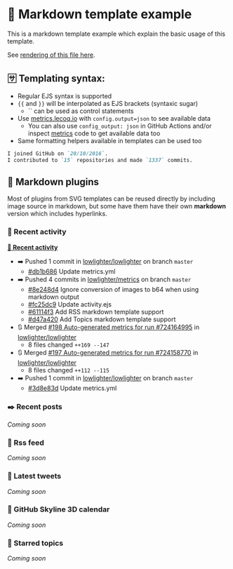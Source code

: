 # 📒 Markdown template example

This is a markdown template example which explain the basic usage of this template.

See [rendering of this file here](https://github.com/lowlighter/lowlighter/blob/master/metrics.markdown.full.md).

## 🈂️ Templating syntax:

* Regular EJS syntax is supported
* `{{` and `}}` will be interpolated as EJS brackets (syntaxic sugar)
  * `` can be used as control statements
* Use [metrics.lecoq.io](https://metrics.lecoq.io/) with `config.output=json` to see available data
  * You can also use `config_output: json` in GitHub Actions and/or inspect [metrics](https://github.com/lowlighter/metrics) code to get available data too
* Same formatting helpers available in templates can be used too

```markdown
I joined GitHub on `20/10/2016`.
I contributed to `15` repositories and made `1337` commits.
```

## 🧩 Markdown plugins

Most of plugins from SVG templates can be reused directly by including image source in markdown, but some have them have their own **markdown** version which includes hyperlinks.

### 📰 Recent activity

**[📰 Recent activity](https://github.com/lowlighter)**
* ➡️ Pushed 1 commit in [lowlighter/lowlighter](https://github.com/lowlighter/lowlighter) on branch `master`
  * [#db1b686](https://github.com/lowlighter/lowlighter/commit/db1b686) Update metrics.yml
* ➡️ Pushed 4 commits in [lowlighter/metrics](https://github.com/lowlighter/metrics) on branch `master`
  * [#8e248d4](https://github.com/lowlighter/metrics/commit/8e248d4) Ignore conversion of images to b64 when using markdown output
  * [#fc25dc9](https://github.com/lowlighter/metrics/commit/fc25dc9) Update activity.ejs
  * [#61114f3](https://github.com/lowlighter/metrics/commit/61114f3) Add RSS markdown template support
  * [#d47a420](https://github.com/lowlighter/metrics/commit/d47a420) Add Topics markdown template support
* 🔃 Merged [#198 Auto-generated metrics for run #724164995](https://github.com/lowlighter/lowlighter/pulls/198) in [lowlighter/lowlighter](https://github.com/lowlighter/lowlighter)
  * 8 files changed `++169 --147`
* 🔃 Merged [#197 Auto-generated metrics for run #724158770](https://github.com/lowlighter/lowlighter/pulls/197) in [lowlighter/lowlighter](https://github.com/lowlighter/lowlighter)
  * 8 files changed `++112 --115`
* ➡️ Pushed 1 commit in [lowlighter/lowlighter](https://github.com/lowlighter/lowlighter) on branch `master`
  * [#3d8e83d](https://github.com/lowlighter/lowlighter/commit/3d8e83d) Update metrics.yml


### ✒️ Recent posts

*Coming soon*

### 🗼 Rss feed

*Coming soon*

### 🐤 Latest tweets

*Coming soon*

### 🌇 GitHub Skyline 3D calendar

*Coming soon*

### 📌 Starred topics

*Coming soon*
